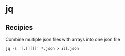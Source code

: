 # jq

## Recipies 


Combine multiple json files with arrays into one json file
```
jq -s '[.[][]]' *.json > all.json
```